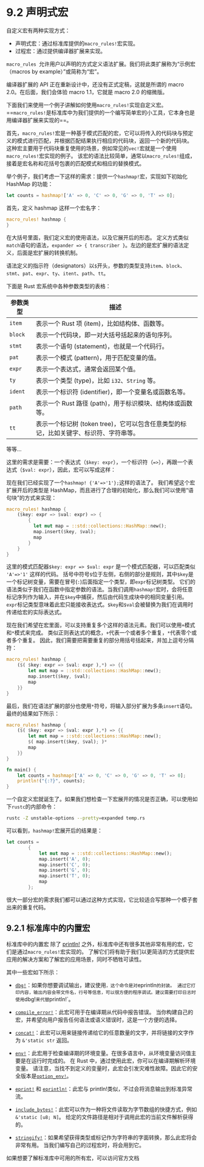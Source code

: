 # 9.2 声明式宏

自定义宏有两种实现方式：

* 声明式宏：通过标准库提供的`macro_rules!`宏实现。
* 过程宏：通过提供编译器扩展来实现。

`macro_rules `允许用户以声明的方式定义语法扩展。我们将此类扩展称为“示例宏（macros by example）”或简称为“宏”。

编译器扩展的 API 正在重新设计中，还没有正式定稿，这就是所谓的 macro 2.0。在后面，我们会体验 macro 1.1，它就是 macro 2.0 的缩微版。

下面我们来使用一个例子讲解如何使用`macro_rules!`实现自定义宏。
==`macro_rules!`是标准库中为我们提供的一个编写简单宏的小工具，它本身也是用编译器扩展来实现的==。

首先，`macro_rules!`宏是一种基于模式匹配的宏，它可以将传入的代码块与预定义的模式进行匹配，并根据匹配结果执行相应的代码块，返回一个新的代码块。
这种宏主要用于代码块重复使用的场景，例如常见的`vec!`宏就是一个使用`macro_rules!`宏实现的例子。
该宏的语法比较简单，通常以`macro_rules!`组成，接着是宏名称和花括号包裹的匹配模式和相应的替换模式。

举个例子，我们考虑一下这样的需求：提供一个`hashmap!`宏，实现如下初始化 HashMap 的功能：

```rust
let counts = hashmap!['A' => 0, 'C' => 0, 'G' => 0, 'T' => 0];
```

首先，定义 hashmap 这样一个宏名字：

```rust
macro_rules! hashmap {
}
```

在大括号里面，我们定义宏的使用语法，以及它展开后的形态。
定义方式类似`match`语句的语法，`expander => { transcriber }`。左边的是宏扩展的语法定义，后面是宏扩展的转换机制。

语法定义的指示符（designators）以`$`开头，参数的类型支持`item`、`block`、`stmt`、`pat`、`expr`、`ty`、`itent`、`path`、`tt`。

下面是 Rust 宏系统中各种参数类型的表格：

| 参数类型 | 描述                                            |
| -------- | --------------------------------------------- |
| `item`   | 表示一个 Rust 项 (item)，比如结构体、函数等。              |
| `block`  | 表示一个代码块，即一对大括号括起来的语句序列。                |
| `stmt`   | 表示一个语句 (statement)，也就是一个代码行。               |
| `pat`    | 表示一个模式 (pattern)，用于匹配变量的值。                  |
| `expr`   | 表示一个表达式，通常会返回某个值。                          |
| `ty`     | 表示一个类型 (type)，比如 `i32`、`String` 等。            |
| `ident`  | 表示一个标识符 (identifier)，即一个变量名或函数名等。       |
| `path`   | 表示一个 Rust 路径 (path)，用于标识模块、结构体或函数等。     |
| `tt`     | 表示一个标记树 (token tree)，它可以包含任意类型的标记，比如关键字、标识符、字符串等。 |

等等...

这里的需求是需要：一个表达式（`$key: expr`），一个标识符（`=>`），再跟一个表达式（`$val: expr`），因此，宏可以写成这样：

现在我们已经实现了一个`hashmap! {'A'=>'1'};`这样的语法了。
我们希望这个宏扩展开后的类型是 HashMap，而且进行了合理的初始化，那么我们可以使用“语句块”的方式来实现：

```rust
macro_rules! hashmap {
    ($key: expr => $val: expr) => {
        {
          let mut map = ::std::collections::HashMap::new();
          map.insert($key, $val);
          map
        }
    }
}
```

这里的模式匹配器`$key: expr => $val: expr` 是一个模式匹配器，可以匹配类似 `'A'=>'1'` 这样的代码。
括号中符号`$`位于左侧，右侧的部分是规则，其中`$key`是一个标记树变量，需要在冒号(`:`)后面指定一个类型，即`expr`标记树类型。
它们的语法类似于我们在函数中指定参数的语法。当我们调用`hashmap!`宏时，会将任意标记序列作为输入，并在`$key`中捕获，然后由代码生成块中的相同变量引用。
`expr`标记类型意味着此宏只能接收表达式。`$key`和`$val`会被替换为我们在调用时传递给宏的实际表达式。

现在我们希望在宏里面，可以支持重复多个这样的语法元素。我们可以使用`+`模式和`*`模式来完成。
类似正则表达式的概念，`+`代表一个或者多个重复，`*`代表零个或者多个重复。
因此，我们需要把需要重复的部分用括号括起来，并加上逗号分隔符：

```rust
macro_rules! hashmap {
    ($( $key: expr => $val: expr ),*) => {{
        let mut map = ::std::collections::HashMap::new();
        map.insert($key, $val);
        map
    }}
}
```

最后，我们在语法扩展的部分也使用`*`符号，将输入部分扩展为多条`insert`语句。最终的结果如下所示：

```rust
macro_rules! hashmap {
    ($( $key: expr => $val: expr ),*) => {{
        let mut map = ::std::collections::HashMap::new();
        $( map.insert($key, $val); )*
        map
    }}
}

fn main() {
    let counts = hashmap!['A' => 0, 'C' => 0, 'G' => 0, 'T' => 0];
    println!("{:?}", counts);
}
```

一个自定义宏就诞生了。如果我们想检查一下宏展开的情况是否正确，可以使用如下`rustc`的内部命令：

```sh
rustc -Z unstable-options --pretty=expanded temp.rs
```

可以看到，`hashmap!`宏展开后的结果是：

```rust
let counts =
        {
            let mut map = ::std::collections::HashMap::new();
            map.insert('A', 0);
            map.insert('C', 0);
            map.insert('G', 0);
            map.insert('T', 0);
            map
        };
```

很大一部分宏的需求我们都可以通过这种方式实现，它比较适合写那种一个模子套出来的重复代码。

## 9.2.1 标准库中的内置宏

标准库中的内置宏
除了 [println!](https://doc.rust-lang.org/std/macro.println.html) 之外，标准库中还有很多其他非常有用的宏，它们是通过`macro_rules!`宏实现的。
了解它们将有助于我们以更简洁的方式提供宏应用的解决方案和了解宏的应用场景，同时不牺牲可读性。

其中一些宏如下所示：

* [`dbg!`](https://doc.rust-lang.org/std/macro.dbg.html)：如果你想要调试输出，建议使用`，这个命令是对`eprintln`的封装。
    通过它打印内容，输出内容会带文件名，行号等信息，可以很方便的程序调试。建议需要打印日志时使用`dbg!`来代替`println!`。

* [`compile_error!`](https://doc.rust-lang.org/std/macro.compile_error.html)：此宏可用于在编译期从代码中报告错误。
    当你构建自己的宏，并希望向用户报告任何语法或语义错误时，这是一个方便的选择。

* [`concat!`](https://doc.rust-lang.org/std/macro.concat.html)：此宏可以用来链接传递给它的任意数量的文字，并将链接的文字作为 `&'static str` 返回。

* [`env!`](https://doc.rust-lang.org/std/macro.env.html)：此宏用于检查编译期的环境变量。在很多语言中，从环境变量访问值主要是在运行时完成的。
    在 Rust 中，通过使用此宏，你可以在编译期解析环境变量。
    请注意，当找不到定义的变量时，此宏会引发灾难性故障。因此它的安全版本是[`option_env!`](https://doc.rust-lang.org/std/macro.option_env.html)。

* [`eprint!`](https://doc.rust-lang.org/std/macro.eprint.html) 和 [`eprintln!`](https://doc.rust-lang.org/std/macro.eprintln.html)：此宏与 println!类似，不过会将消息输出到标准异常流。

* [`include_bytes!`](https://doc.rust-lang.org/std/macro.include_bytes.html)：此宏可以作为一种将文件读取为字节数组的快捷方式，例如 `&'static [u8; N]`。
    给定的文件路径是相对于调用此宏的当前文件解析获得的。

* [`stringify!`](https://doc.rust-lang.org/std/macro.stringify.html)：如果希望获得类型或标记作为字符串的字面转换，那么此宏将会非常有用。
  当我们编写自己的过程宏时，将会用到它。

如果想要了解标准库中可用的所有宏，可以访问官方文档
